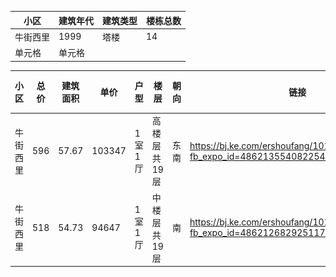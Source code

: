 |  小区   |  建筑年代 | 建筑类型 |楼栋总数|
|  ----  | ----  |----  |----  |
| 牛街西里  | 1999 |塔楼 |14 |
| 单元格  | 单元格 |



|  小区   | 总价 | 建筑面积 |单价| 户型 | 楼层 | 朝向 |链接| 户型图 | 
|  ----  | ----  |----  |---- |----   |----  |----  |----  |----  |
| 牛街西里 | 596  |57.67| 103347|1室1厅| ⾼楼层共19层|东 南|https://bj.ke.com/ershoufang/101112773349.html?fb_expo_id=486213554082254853|![avatar](./img/1.png)|
| 牛街西里 | 518   |54.73| 94647|1室1厅| 中楼层共19层|南|https://bj.ke.com/ershoufang/101106094177.html?fb_expo_id=486212682925117442|![avatar](./img/2.png)|


